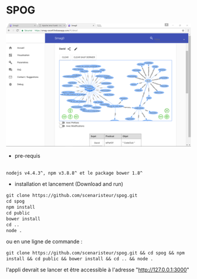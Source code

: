 # SPOG


![spog rdf graph David](https://raw.githubusercontent.com/scenaristeur/spog/master/smag0-demo.png)

- pre-requis

```

nodejs v4.4.3^, npm v3.8.8^ et le package bower 1.8^

```

- installation et lancement (Download and run)
```
git clone https://github.com/scenaristeur/spog.git
cd spog
npm install
cd public
bower install
cd ..
node .

```
ou en une ligne de commande :

```
git clone https://github.com/scenaristeur/spog.git && cd spog && npm install && cd public && bower install && cd .. && node .

```

l'appli devrait se lancer et être accessible à l'adresse "http://127.0.0.1:3000"


